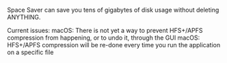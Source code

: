 Space Saver can save you tens of gigabytes of disk usage without deleting ANYTHING.

Current issues:
macOS: There is not yet a way to prevent HFS+/APFS compression from happening, or to undo it, through the GUI
macOS: HFS+/APFS compression will be re-done every time you run the application on a specific file
